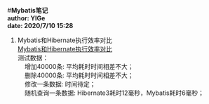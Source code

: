 #**Mybatis笔记**  
**author: YIGe**  
**date: 2020/7/10 15:28**  

1. Mybatis和Hibernate执行效率对比  
    [Mybatis和Hibernate执行效率对比](https://blog.csdn.net/golden_soft/article/details/82026246)  
    测试数据：  
    &nbsp;&nbsp;&nbsp;&nbsp;增加40000条: 平均耗时时间相差不大；  
    &nbsp;&nbsp;&nbsp;&nbsp;删除40000条: 平均耗时时间相差不大；  
    &nbsp;&nbsp;&nbsp;&nbsp;修改一条数据: 时间待定；  
    &nbsp;&nbsp;&nbsp;&nbsp;随机查询一条数据: Hibernate3耗时12毫秒，Mybatis耗时6毫秒；
    


